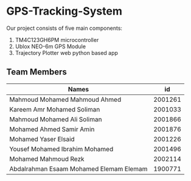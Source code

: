 # GPS-Tracking-System

Our project consists of five main components:
1.	TM4C123GH6PM microcontroller
2.	Ublox NEO-6m GPS Module
3.	Trajectory Plotter web python based app


## Team Members

Names | id
----- | ----
Mahmoud Mohamed Mahmoud Ahmed | 2001261
Kareem Amr Mohamed Soliman |2001033
Mahmoud Mohamed Ali Soliman  | 2001866
Mohamed Ahmed Samir Amin | 2001876
Mohamed Yaser Elsaid | 2001226
Yousef Mohamed Ibrahim Mohamed | 2001496
Mohamed Mahmoud Rezk | 2002114
Abdalrahman Esaam Mohamed Elemam Elemam | 1900771

